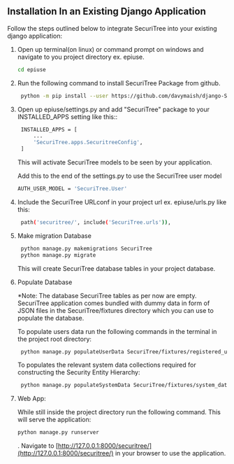 
## Installation In an Existing Django Application

Follow the steps outlined below to integrate SecuriTree into your existing django application:

1. Open up terminal(on linux) or command prompt on windows and navigate to you project directory ex. epiuse.

   ```sh
   cd epiuse
   ```
2. Run the following command to install SecuriTree Package from github.

   ```sh
    python -m pip install --user https://github.com/davymaish/django-SecuriTree.git
   ```
3. Open up epiuse/settings.py and add "SecuriTree" package to your INSTALLED_APPS setting like this::

   ```sh
    INSTALLED_APPS = [
        ...
        'SecuriTree.apps.SecuritreeConfig',
    ]
   ```
   This will activate SecuriTree models to be seen by your application.

   Add this to the end of the settings.py to use the SecuriTree user model

   ```sh
   AUTH_USER_MODEL = 'SecuriTree.User'
   ```

4. Include the SecuriTree URLconf in your project url ex. epiuse/urls.py like this:

   ```sh
    path('securitree/', include('SecuriTree.urls')),
   ```

5. Make migration Database
    
   ```sh
    python manage.py makemigrations SecuriTree
    python manage.py migrate
   ```
   This will create SecuriTree database tables in your project database.
 
6. Populate Database

   \*Note: The database SecuriTree tables as per now are empty. SecuriTree application comes bundled with dummy data in form of JSON files in the SecuriTree/fixtures directory which you can use to populate the database.

   To populate users data run the following commands in the terminal in the project root directory:
    
   ```sh
    python manage.py populateUserData SecuriTree/fixtures/registered_users.json
   ```
    To populates the relevant system data collections required for constructing the Security Entity Hierarchy:

   ```sh
    python manage.py populateSystemData SecuriTree/fixtures/system_data.json
   ```
7. Web App: 

    While still inside the project directory run the following command. This will serve the application:

   ```sh
   python manage.py runserver
   ```
   .
   Navigate to [http://127.0.0.1:8000/securitree/](http://127.0.0.1:8000/securitree/) in your browser to use the application.